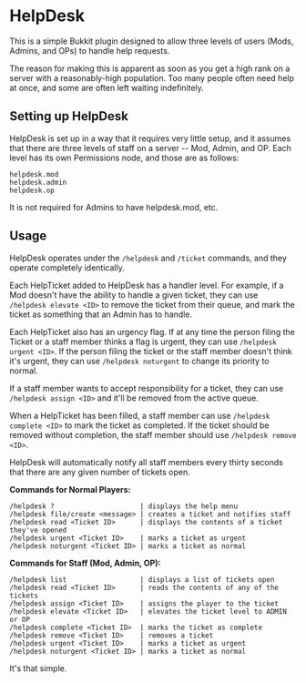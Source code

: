 HelpDesk
========

This is a simple Bukkit plugin designed to allow three levels of users (Mods, Admins, and OPs) to handle help requests.

The reason for making this is apparent as soon as you get a high rank on a server with a reasonably-high population. Too many people often need help at once, and some are often left waiting indefinitely.

Setting up HelpDesk
-------------------

HelpDesk is set up in a way that it requires very little setup, and it assumes that there are three levels of staff on a server -- Mod, Admin, and OP. Each level has its own Permissions node, and those are as follows:

	helpdesk.mod
	helpdesk.admin
	helpdesk.op

It is not required for Admins to have helpdesk.mod, etc.

Usage
-----

HelpDesk operates under the `/helpdesk` and `/ticket` commands, and they operate completely identically.

Each HelpTicket added to HelpDesk has a handler level. For example, if a Mod doesn't have the ability to handle a given ticket, they can use `/helpdesk elevate <ID>` to remove the ticket from their queue, and mark the ticket as something that an Admin has to handle.

Each HelpTicket also has an urgency flag. If at any time the person filing the Ticket or a staff member thinks a flag is urgent, they can use `/helpdesk urgent <ID>`. If the person filing the ticket or the staff member doesn't think it's urgent, they can use `/helpdesk noturgent` to change its priority to normal.

If a staff member wants to accept responsibility for a ticket, they can use `/helpdesk assign <ID>` and it'll be removed from the active queue.

When a HelpTicket has been filled, a staff member can use `/helpdesk complete <ID>` to mark the ticket as completed. If the ticket should be removed without completion, the staff member should use `/helpdesk remove <ID>`.

HelpDesk will automatically notify all staff members every thirty seconds that there are any given number of tickets open.

**Commands for Normal Players:**

	/helpdesk ?                     | displays the help menu
	/helpdesk file/create <message> | creates a ticket and notifies staff
	/helpdesk read <Ticket ID>      | displays the contents of a ticket they've opened
	/helpdesk urgent <Ticket ID>    | marks a ticket as urgent
	/helpdesk noturgent <Ticket ID> | marks a ticket as normal

**Commands for Staff (Mod, Admin, OP):**

	/helpdesk list                  | displays a list of tickets open
	/helpdesk read <Ticket ID>      | reads the contents of any of the tickets
	/helpdesk assign <Ticket ID>    | assigns the player to the ticket
	/helpdesk elevate <Ticket ID>   | elevates the ticket level to ADMIN or OP
	/helpdesk complete <Ticket ID>  | marks the ticket as complete
	/helpdesk remove <Ticket ID>    | removes a ticket
	/helpdesk urgent <Ticket ID>    | marks a ticket as urgent
	/helpdesk noturgent <Ticket ID> | marks a ticket as normal
It's that simple.